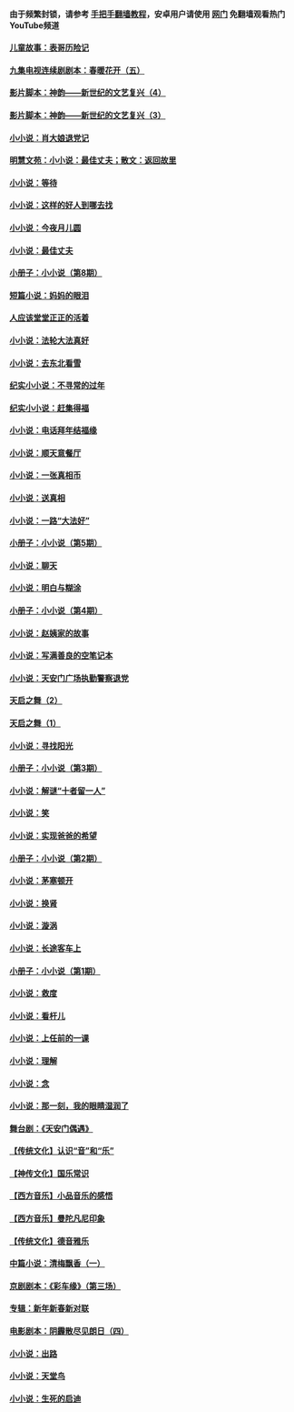 #### 由于频繁封锁，请参考 [手把手翻墙教程](https://github.com/gfw-breaker/guides/wiki/)，安卓用户请使用 [网门](https://github.com/gfw-breaker/nogfw/blob/master/dl.md?t=06112001) 免翻墙观看热门YouTube频道 

#### [儿童故事：表哥历险记](../pages/328/383535.md?t=06112001) 

#### [九集电视连续剧剧本：春暖花开（五）](../pages/328/275919.md?t=06112001) 

#### [影片脚本：神韵——新世纪的文艺复兴（4）](../pages/328/266089.md?t=06112001) 

#### [影片脚本：神韵——新世纪的文艺复兴（3）](../pages/328/266087.md?t=06112001) 

#### [小小说：肖大娘退党记](../pages/328/239807.md?t=06112001) 

#### [明慧文苑：小小说：最佳丈夫；散文：返回故里](../pages/328/3439.md?t=06112001) 

#### [小小说：等待](../pages/328/223927.md?t=06112001) 

#### [小小说：这样的好人到哪去找](../pages/328/209396.md?t=06112001) 

#### [小小说：今夜月儿圆](../pages/328/193588.md?t=06112001) 

#### [小小说：最佳丈夫](../pages/328/190938.md?t=06112001) 

#### [小册子：小小说（第8期）](../pages/328/188202.md?t=06112001) 

#### [短篇小说：妈妈的眼泪](../pages/328/187712.md?t=06112001) 

#### [人应该堂堂正正的活着](../pages/328/182430.md?t=06112001) 

#### [小小说：法轮大法真好](../pages/328/174669.md?t=06112001) 

#### [小小说：去东北看雪](../pages/328/173882.md?t=06112001) 

#### [纪实小小说：不寻常的过年](../pages/328/173187.md?t=06112001) 

#### [纪实小小说：赶集得福](../pages/328/172652.md?t=06112001) 

#### [小小说：电话拜年结福缘](../pages/328/172533.md?t=06112001) 

#### [小小说：顺天意餐厅](../pages/328/170182.md?t=06112001) 

#### [小小说：一张真相币](../pages/328/169410.md?t=06112001) 

#### [小小说：送真相](../pages/328/166713.md?t=06112001) 

#### [小小说：一路“大法好”](../pages/328/162016.md?t=06112001) 

#### [小册子：小小说（第5期）](../pages/328/161131.md?t=06112001) 

#### [小小说：聊天](../pages/328/159640.md?t=06112001) 

#### [小小说：明白与糊涂](../pages/328/158101.md?t=06112001) 

#### [小册子：小小说（第4期）](../pages/328/158006.md?t=06112001) 

#### [小小说：赵姨家的故事](../pages/328/157843.md?t=06112001) 

#### [小小说：写满善良的空笔记本](../pages/328/157382.md?t=06112001) 

#### [小小说：天安门广场执勤警察退党](../pages/328/156982.md?t=06112001) 

#### [天启之舞（2）](../pages/328/153440.md?t=06112001) 

#### [天启之舞（1）](../pages/328/153439.md?t=06112001) 

#### [小小说：寻找阳光](../pages/328/153065.md?t=06112001) 

#### [小册子：小小说（第3期）](../pages/328/151715.md?t=06112001) 

#### [小小说：解谜“十者留一人”](../pages/328/148967.md?t=06112001) 

#### [小小说：笑](../pages/328/148905.md?t=06112001) 

#### [小小说：实现爸爸的希望](../pages/328/148096.md?t=06112001) 

#### [小册子：小小说（第2期）](../pages/328/147214.md?t=06112001) 

#### [小小说：茅塞顿开](../pages/328/147030.md?t=06112001) 

#### [小小说：换肾](../pages/328/146770.md?t=06112001) 

#### [小小说：漩涡](../pages/328/146683.md?t=06112001) 

#### [小小说：长途客车上](../pages/328/145076.md?t=06112001) 

#### [小册子：小小说（第1期）](../pages/328/143963.md?t=06112001) 

#### [小小说：救度](../pages/328/143927.md?t=06112001) 

#### [小小说：看杆儿](../pages/328/142137.md?t=06112001) 

#### [小小说：上任前的一课](../pages/328/140808.md?t=06112001) 

#### [小小说：理解](../pages/328/140476.md?t=06112001) 

#### [小小说：念](../pages/328/139513.md?t=06112001) 

#### [小小说：那一刻，我的眼睛湿润了](../pages/328/138476.md?t=06112001) 

#### [舞台剧：《天安门偶遇》](../pages/328/117155.md?t=06112001) 

#### [【传统文化】认识“音”和“乐”](../pages/328/108667.md?t=06112001) 

#### [【神传文化】国乐常识](../pages/328/104225.md?t=06112001) 

#### [【西方音乐】小品音乐的感悟](../pages/328/102924.md?t=06112001) 

#### [【西方音乐】曼陀凡尼印象](../pages/328/102922.md?t=06112001) 

#### [【传统文化】德音雅乐](../pages/328/102923.md?t=06112001) 

#### [中篇小说：清梅飘香（一）](../pages/328/101058.md?t=06112001) 

#### [京剧剧本：《彩车缘》（第三场）](../pages/328/96434.md?t=06112001) 

#### [专辑：新年新春新对联](../pages/328/94991.md?t=06112001) 

#### [电影剧本：阴霾散尽见朗日（四）](../pages/328/87081.md?t=06112001) 

#### [小小说：出路](../pages/328/84848.md?t=06112001) 

#### [小小说：天堂鸟](../pages/328/83084.md?t=06112001) 

#### [小小说：生死的启迪](../pages/328/70977.md?t=06112001) 

